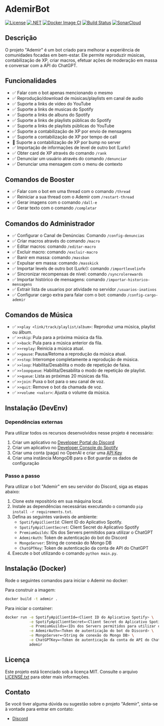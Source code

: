 # AdemirBot

[![License](https://img.shields.io/badge/license-MIT-blue.svg)](https://opensource.org/licenses/MIT)
[![.NET](https://github.com/welldtr/AdemirBot/actions/workflows/dotnet.yml/badge.svg)](https://github.com/welldtr/AdemirBot/actions/workflows/dotnet.yml)
[![Docker Image CI](https://github.com/welldtr/AdemirBot/actions/workflows/docker-image.yml/badge.svg)](https://github.com/welldtr/AdemirBot/actions/workflows/docker-image.yml)
[![Build Status](https://dev.azure.com/ademirbot/AdemirBot/_apis/build/status%2Fwelldtr.AdemirBot?branchName=production)](https://dev.azure.com/ademirbot/AdemirBot/_build/latest?definitionId=1&branchName=production)
[![SonarCloud](https://github.com/welldtr/AdemirBot/actions/workflows/sonarcloud.yml/badge.svg)](https://github.com/welldtr/AdemirBot/actions/workflows/sonarcloud.yml)

## Descrição
O projeto "Ademir" é um bot criado para melhorar a experiência de comunidades focadas em bem-estar. Ele permite reproduzir músicas, contabilização de XP, criar macros, efetuar ações de moderação em massa e conversar com a API do ChatGPT.

## Funcionalidades
- :white_check_mark: Falar com o bot apenas mencionando o mesmo
- :white_check_mark: Reprodução/download de músicas/playlists em canal de audio
- :white_check_mark: Suporte a links de vídeo do YouTube
- :white_check_mark: Suporte a links de musicas do Spotify
- :white_check_mark: Suporte a links de albuns do Spotify
- :white_check_mark: Suporte a links de playlists públicas do Spotify
- :white_check_mark: Suporte a links de playlists públicas do YouTube
- :white_check_mark: Suporte a contabilização de XP por envio de mensagens
- :white_check_mark: Suporte a contabilização de XP por tempo de call
- :white_square_button: Suporte a contabilização de XP por bump no server
- :white_check_mark: Importação de informações de level de outro bot (Lurkr)
- :white_check_mark: Obter card de XP através do comando `/rank`
- :white_check_mark: Denunciar um usuário através do comando `/denunciar`
- :white_check_mark: Denunciar uma mensagem com o menu de contexto

## Comandos de Booster
- :white_check_mark: Falar com o bot em uma thread com o comando `/thread`
- :white_check_mark: Reiniciar a sua thread com o Ademir com `/restart-thread`
- :white_check_mark: Gerar imagens com o comando `/dall-e`
- :white_check_mark: Gerar texto com o comando `/completar`

## Comandos do Administrador
- :white_check_mark: Configurar o Canal de Denúncias: Comando `/config-denuncias`
- :white_check_mark: Criar macros através do comando `/macro`
- :white_check_mark: Editar macros: comando `/editar-macro`
- :white_check_mark: Excluir macro: comando `/excluir-macro`
- :white_check_mark: Banir em massa: comando `/massban`
- :white_check_mark: Expulsar em massa: comando `/masskick`
- :white_check_mark: Importar levels de outro bot (Lurkr): comando `/importlevelinfo`
- :white_check_mark: Sincronizar recompensas de nível: comando `/syncrolerewards`
- :white_check_mark: Importar histórico de mensagens: comando `/importar-historico-mensagens`
- :white_check_mark: Extrair lista de usuarios por atividade no servidor `/usuarios-inativos`
- :white_check_mark: Configurar cargo extra para falar com o bot: comando `/config-cargo-ademir`

## Comandos de Música
- :white_check_mark: `>>play <link/track/playlist/album>`: Reproduz uma música, playlist ou álbum.
- :white_check_mark: `>>skip`: Pula para a próxima música da fila.
- :white_check_mark: `>>back`: Pula para a música anterior da fila.
- :white_check_mark: `>>replay`: Reinicia a música atual.
- :white_check_mark: `>>pause`: Pausa/Retoma a reprodução da música atual.
- :white_check_mark: `>>stop`: Interrompe completamente a reprodução de música.
- :white_check_mark: `>>loop`: Habilita/Desabilita o modo de repetição de faixa.
- :white_check_mark: `>>loopqueue`: Habilita/Desabilita o modo de repetição de playlist.
- :white_check_mark: `>>queue`: Lista as próximas 20 músicas da fila.
- :white_check_mark: `>>join`: Puxa o bot para o seu canal de voz.
- :white_check_mark: `>>quit`: Remove o bot da chamada de voz.
- :white_check_mark: `>>volume <valor>`: Ajusta o volume da música.

## Instalação (DevEnv)

### Dependências externas
Para utilizar todos os recursos desenvolvidos nesse projeto é necessário:
1. Criar um aplicativo no [Developer Portal do Discord](https://discord.com/developers/docs/getting-started)
2. Criar um aplicativo no [Developer Console do Spotify](https://developer.spotify.com/documentation/web-api/tutorials/getting-started)
3. Criar uma conta (paga) no OpenAI e criar uma [API Key](https://platform.openai.com/account/api-keys)
4. Criar uma instância MongoDB para o Bot guardar os dados de configuração

### Passo a passo
Para utilizar o bot "Ademir" em seu servidor do Discord, siga as etapas abaixo:
1. Clone este repositório em sua máquina local.
2. Instale as dependências necessárias executando o comando `pip install -r requirements.txt`.
3. Defina as seguintes varáveis de ambiente:
   - `SpotifyApiClientId`: Client ID do Aplicativo Spotify.
   - `SpotifyApiClientSecret`: Client Secret do Aplicativo Spotify
   - `PremiumGuilds`: IDs dos Servers permitidos para utilizar o ChatGPT
   - `AdemirAuth`: Token de autenticação do bot do Discord
   - `MongoServer`: String de conexão do Mongo DB
   - `ChatGPTKey`: Token de autenticação da conta de API do ChatGPT
4. Execute o bot utilizando o comando `python main.py`.

## Instalação (Docker)
Rode o seguintes comandos para iniciar o Ademir no docker:

Para construir a imagem:
```sh
docker build -t ademir .
```

Para iniciar o container:
```sh
docker run -e SpotifyApiClientId=<Client ID do Aplicativo Spotify> \
           -e SpotifyApiClientSecret=<Client Secret do Aplicativo Spotify> \
           -e PremiumGuilds=<IDs dos Servers permitidos para utilizar o ChatGPT> \
           -e AdemirAuth=<Token de autenticação do bot do Discord> \
           -e MongoServer=<String de conexão do Mongo DB> \
           -e ChatGPTKey=<Token de autenticação da conta de API do ChatGPT> \
           ademir
```

## Licença
Este projeto está licenciado sob a licença MIT. Consulte o arquivo [LICENSE.txt](LICENSE.txt) para obter mais informações.

## Contato
Se você tiver alguma dúvida ou sugestão sobre o projeto "Ademir", sinta-se à vontade para entrar em contato:
- [Discord](https://discord.gg/invite/Q6fQrf5jWX)
